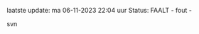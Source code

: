 laatste update: 
ma 06-11-2023 22:04   uur 
Status: FAALT - fout - 
<div class="service R">svn</div>